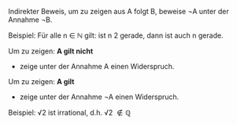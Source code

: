Indirekter Beweis, um zu zeigen aus A folgt B, beweise ¬A unter der Annahme ¬B.

Beispiel: 
Für alle n ∈ $\mathbb N$ gilt: ist n 2 gerade, dann ist auch n gerade.

Um zu zeigen: **A gilt nicht**
- zeige unter der Annahme A einen Widerspruch.

Um zu zeigen: **A gilt** 
- zeige unter der Annahme ¬A einen Widerspruch.

Beispiel: 
√2 ist irrational, d.h. √2 $\notin \mathbb Q$

